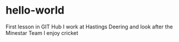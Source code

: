# hello-world
First lesson in GIT Hub
I work at Hastings Deering and look after the Minestar Team
I enjoy cricket
